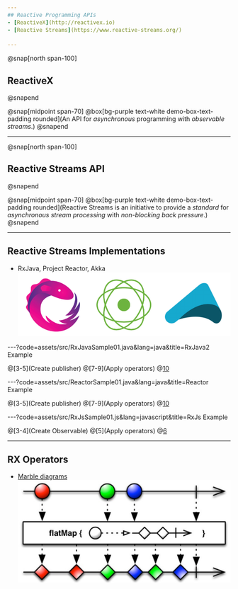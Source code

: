 ```yaml
---
## Reactive Programming APIs
- [ReactiveX](http://reactivex.io)
- [Reactive Streams](https://www.reactive-streams.org/)

---
```

@snap[north span-100]
## ReactiveX
@snapend

@snap[midpoint span-70]
@box[bg-purple text-white demo-box-text-padding rounded](An API for *asynchronous* programming with *observable streams*.)
@snapend

---
@snap[north span-100]
## Reactive Streams API
@snapend

@snap[midpoint span-70]
@box[bg-purple text-white demo-box-text-padding rounded](Reactive Streams is an initiative to provide a *standard* for *asynchronous stream processing* with *non-blocking back pressure*.)
@snapend

---
## Reactive Streams Implementations
- RxJava, Project Reactor, Akka
![Reactive Streams implementations](assets/img/reactive_logos.png)

---?code=assets/src/RxJavaSample01.java&lang=java&title=RxJava2 Example

@[3-5](Create publisher)
@[7-9](Apply operators)
@[10](Subscribe)

---?code=assets/src/ReactorSample01.java&lang=java&title=Reactor Example

@[3-5](Create publisher)
@[7-9](Apply operators)
@[10](Subscribe)

---?code=assets/src/RxJsSample01.js&lang=javascript&title=RxJs Example

@[3-4](Create Observable)
@[5](Apply operators)
@[6](Subscribe)

---
## RX Operators
- [Marble diagrams](https://rxmarbles.com)
![Marble diagrams](assets/img/flatmap_marblediagram.png)
